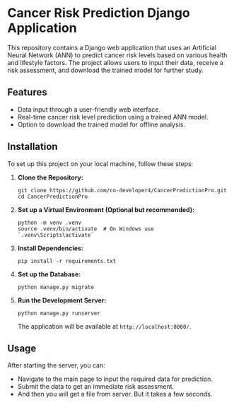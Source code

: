 # Cancer Risk Prediction Django Application

This repository contains a Django web application that uses an Artificial Neural Network (ANN) to predict cancer risk levels based on various health and lifestyle factors. The project allows users to input their data, receive a risk assessment, and download the trained model for further study.

## Features

- Data input through a user-friendly web interface.
- Real-time cancer risk level prediction using a trained ANN model.
- Option to download the trained model for offline analysis.

## Installation

To set up this project on your local machine, follow these steps:

1. **Clone the Repository:**

   ```
   git clone https://github.com/co-developer4/CancerPredictionPro.git
   cd CancerPredictionPro
   ```

2. **Set up a Virtual Environment (Optional but recommended):**

   ```
   python -m venv .venv
   source .venv/bin/activate  # On Windows use `.venv\Scripts\activate`
   ```

3. **Install Dependencies:**

   ```
   pip install -r requirements.txt
   ```

4. **Set up the Database:**

   ```
   python manage.py migrate
   ```

5. **Run the Development Server:**

   ```
   python manage.py runserver
   ```

   The application will be available at `http://localhost:8000/`.

## Usage

After starting the server, you can:

- Navigate to the main page to input the required data for prediction.
- Submit the data to get an immediate risk assessment.
- And then you will get a file from server. But it takes a few seconds.
